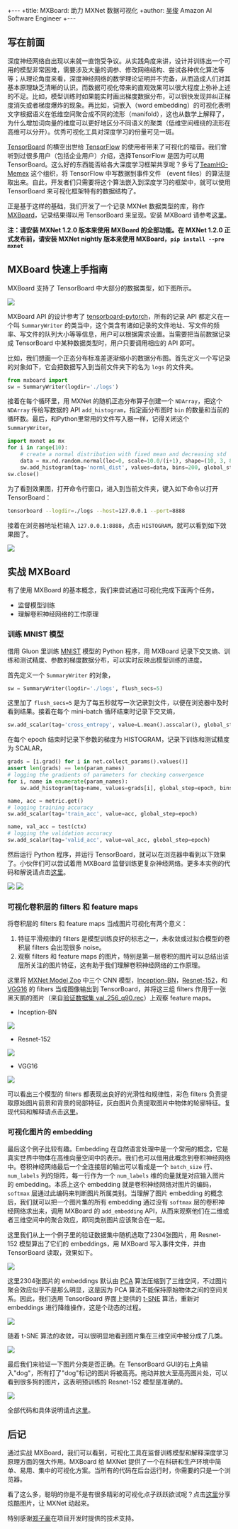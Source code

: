 +---
+title: MXBoard: 助力 MXNet 数据可视化
+author: <a href="https://github.com/reminisce">吴俊</a> Amazon AI Software Engineer
+---

## 写在前面
深度神经网络自出现以来就一直饱受争议。从实践角度来讲，设计并训练出一个可用的模型非常困难，需要涉及大量的调参、修改网络结构、尝试各种优化算法等等；从理论角度来看，深度神经网络的数学理论证明并不完备，从而造成人们对其基本原理缺乏清晰的认识。而数据可视化带来的直观效果可以很大程度上弥补上述的不足。比如，模型训练时如果能实时画出梯度数据分布，可以很快发现并纠正梯度消失或者梯度爆炸的现象。再比如，词嵌入（word embedding）的可视化表明文字根据语义在低维空间聚合成不同的流形（manifold），这也从数学上解释了，为什么增加词向量的维度可以更好地区分不同语义的聚类（低维空间缠绕的流形在高维可以分开）。优秀可视化工具对深度学习的份量可见一斑。

[TensorBoard](https://www.tensorflow.org/programmers_guide/summaries_and_tensorboard) 的横空出世给 [TensorFlow](https://www.tensorflow.org/) 的使用者带来了可视化的福音。我们曾听到过很多用户（包括企业用户）介绍，选择TensorFlow 是因为可以用 TensorBoard。这么好的东西能否给各大深度学习框架共享呢？多亏了[TeamHG-Memex](https://github.com/TeamHG-Memex/tensorboard_logger) 这个组织，将 TensorFlow 中写数据到事件文件 （event files）的算法提取出来。自此，开发者们只需要将这个算法嵌入到深度学习的框架中，就可以使用 TensorBoard 来可视化框架特有的数据结构了。

正是基于这样的基础，我们开发了一个记录 MXNet 数据类型的库，称作 [MXBoard](https://github.com/awslabs/mxboard)，记录结果得以用 TensorBoard 来呈现。安装 MXBoard 请参考[这里](https://github.com/awslabs/mxboard#installation)。

**注：请安装 MXNet 1.2.0 版本来使用 MXBoard 的全部功能。在 MXNet 1.2.0 正式发布前，请安装 MXNet nightly 版本来使用 MXBoard，`pip install --pre mxnet`**


## MXBoard 快速上手指南
MXBoard 支持了 TensorBoard 中大部分的数据类型，如下图所示。

![](https://github.com/dmlc/web-data/blob/master/mxnet/tensorboard/mxboard_cover.png)

MXBoard API 的设计参考了 [tensorboard-pytorch](https://github.com/lanpa/tensorboard-pytorch)，所有的记录 API 都定义在一个叫 `SummaryWriter` 的类当中，这个类含有诸如记录的文件地址、写文件的频率、写文件的队列大小等等信息，用户可以根据需求设置。当需要把当前数据记录成 TensorBoard 中某种数据类型时，用户只要调用相应的 API 即可。

比如，我们想画一个正态分布标准差逐渐缩小的数据分布图。首先定义一个写记录的对象如下，它会把数据写入到当前文件夹下的名为 `logs` 的文件夹。

```python
from mxboard import 
sw = SummaryWriter(logdir='./logs')
```

接着在每个循环里，用 MXNet 的随机正态分布算子创建一个 `NDArray`，把这个 `NDArray` 传给写数据的 API `add_histogram`，指定画分布图时 `bin` 的数量和当前的循环数。最后，和Python里常用的文件写入器一样，记得关闭这个 `SummaryWriter`。

```python
import mxnet as mx
for i in range(10):
    # create a normal distribution with fixed mean and decreasing std
    data = mx.nd.random.normal(loc=0, scale=10.0/(i+1), shape=(10, 3, 8, 8))
    sw.add_histogram(tag='norml_dist', values=data, bins=200, global_step=i)
sw.close()
```

为了看到效果图，打开命令行窗口，进入到当前文件夹，键入如下命令以打开 TensorBoard：

```bash
tensorboard --logdir=./logs --host=127.0.0.1 --port=8888
```

接着在浏览器地址栏输入 `127.0.0.1:8888`，点击 `HISTOGRAM`，就可以看到如下效果图了。

![](https://github.com/dmlc/web-data/blob/master/mxnet/tensorboard/doc/summary_histogram_norm.png)

## 实战 MXBoard
有了使用 MXBoard 的基本概念，我们来尝试通过可视化完成下面两个任务。
- 监督模型训练
- 理解卷积神经网络的工作原理

### 训练 MNIST 模型
借用 Gluon 里训练 [MNIST](https://github.com/apache/incubator-mxnet/blob/master/example/gluon/mnist.py) 模型的 Python 程序，用 MXBoard 记录下交叉熵、训练和测试精度、参数的梯度数据分布，可以实时反映出模型训练的进度。

首先定义一个 `SummaryWriter` 的对象，

```python
sw = SummaryWriter(logdir='./logs', flush_secs=5)
```

这里加了 `flush_secs=5` 是为了每五秒就写一次记录到文件，以便在浏览器中及时看到结果。接着在每个 mini-batch 循环结束时记录下交叉熵，

```python
sw.add_scalar(tag='cross_entropy', value=L.mean().asscalar(), global_step=global_step)
```

在每个 epoch 结束时记录下参数的梯度为 HISTOGRAM，记录下训练和测试精度为 SCALAR，

```python
grads = [i.grad() for i in net.collect_params().values()]
assert len(grads) == len(param_names)
# logging the gradients of parameters for checking convergence
for i, name in enumerate(param_names):
    sw.add_histogram(tag=name, values=grads[i], global_step=epoch, bins=1000)

name, acc = metric.get()
# logging training accuracy
sw.add_scalar(tag='train_acc', value=acc, global_step=epoch)

name, val_acc = test(ctx)
# logging the validation accuracy
sw.add_scalar(tag='valid_acc', value=val_acc, global_step=epoch)
```

然后运行 Python 程序，并运行 TensorBoard，就可以在浏览器中看到以下效果了。小伙伴们可以尝试着用 MXBoard 监督训练更复杂神经网络。更多本实例的代码和解说请点击[这里](https://github.com/reminisce/mxboard-demo#monitoring-training-mnist-model)。

![](https://github.com/reminisce/mxboard-demo/blob/master/pic/mnist_params_histograms.png)
![](https://github.com/reminisce/mxboard-demo/blob/master/pic/mnist_loss_train_valid_curves.png)

### 可视化卷积层的 filters 和 feature maps
将卷积层的 filters 和 feature maps 当成图片可视化有两个意义：
1. 特征平滑规律的 filters 是模型训练良好的标志之一，未收敛或过拟合模型的卷积层 filters 会出现很多 noise。
2. 观察 filters 和 feature maps 的图片，特别是第一层卷积的图片可以总结出该层所关注的图片特征，这有助于我们理解卷积神经网络的工作原理。

这里将 [MXNet Model Zoo](https://mxnet.incubator.apache.org/model_zoo/index.html) 中三个 CNN 模型，[Inception-BN](http://data.mxnet.io/models/imagenet/inception-bn/)，[Resnet-152](http://data.mxnet.io/models/imagenet/resnet/152-layers/)，和 [VGG16](http://data.mxnet.io/models/imagenet/vgg/) 的 filters 当成图像输出到 TensorBoard，并将这三组 filters 作用于一张黑天鹅的图片（来自[验证数据集 val_256_q90.rec](http://data.mxnet.io/data)）上观察 feature maps。

- Inception-BN

![](https://github.com/reminisce/mxboard-demo/blob/master/pic/inception_bn_conv_1_weight_output.png)

- Resnet-152

![](https://github.com/reminisce/mxboard-demo/blob/master/pic/resnet_152_conv0_weight_output.png)

- VGG16

![](https://github.com/reminisce/mxboard-demo/blob/master/pic/vgg16_conv1_1_weight_output.png)

可以看出三个模型的 filters 都表现出良好的光滑性和规律性，彩色 filters 负责提取原始图片前景和背景的局部特征，灰白图片负责提取图片中物体的轮廓特征。复现代码和解释请点击[这里](https://github.com/reminisce/mxboard-demo#visualizing-filters-of-convnets)。

### 可视化图片的 embedding
最后这个例子比较有趣。Embedding 在自然语言处理中是一个常用的概念，它是真实世界中物体在高维向量空间中的表示。我们也可以借用此概念到卷积神经网络中。卷积神经网络最后一个全连接层的输出可以看成是一个 `batch_size` 行、`num_labels` 列的矩阵，每一行作为一个 `num_labels` 维的向量就是对应输入图片的 embedding。本质上这个 embedding 就是卷积神经网络对图片的编码，`softmax` 层通过此编码来判断图片所属类别。当理解了图片 embedding 的概念后，我们就可以把一个图片集的所有 embedding 通过没有 `softmax` 层的卷积神经网络求出来，调用 MXBoard 的 `add_embedding` API，从而来观察他们在二维或者三维空间中的聚合效应，即同类别图片应该聚合在一起。

这里我们从上一个例子里的验证数据集中随机选取了2304张图片，用 Resnet-152 模型算出了它们的 embeddings，用 MXBoard 写入事件文件，并由 TensorBoard 读取，效果如下。

![](https://github.com/reminisce/mxboard-demo/blob/master/pic/embedding_motion.gif)

这里2304张图片的 embeddings 默认由 [PCA](https://en.wikipedia.org/wiki/Principal_component_analysis) 算法压缩到了三维空间，不过图片聚合效应似乎不是那么明显，这是因为 PCA 算法不能保持原始物体之间的空间关系。因此，我们选用 TensorBoard 界面上提供的 [t-SNE](https://lvdmaaten.github.io/tsne/) 算法，重新对 embeddings 进行降维操作，这是个动态的过程。

![](https://github.com/reminisce/mxboard-demo/raw/master/pic/embedding_t_sne_motion.gif)

随着 t-SNE 算法的收敛，可以很明显地看到图片集在三维空间中被分成了几类。

![](https://github.com/reminisce/mxboard-demo/blob/master/pic/imagenet_resnet_152_embedding.png)

最后我们来验证一下图片分类是否正确。在 TensorBoard GUI的右上角输入"dog"，所有打了"dog"标记的图片将被高亮。拖动并放大至高亮图片处，可以看到很多狗的图片，这表明预训练的 Resnet-152 模型是准确的。

![](https://github.com/reminisce/mxboard-demo/blob/master/pic/imagenet_resnet_152_dog_cluster.gif)

全部代码和具体说明请点[这里](https://github.com/reminisce/mxboard-demo#visualizing-convnet-codes-as-embeddings)。

## 后记
通过实战 MXBoard，我们可以看到，可视化工具在监督训练模型和解释深度学习原理方面的强大作用。MXBoard 给 MXNet 提供了一个在科研和生产环境中简单、易用、集中的可视化方案。当所有的代码在后台运行时，你需要的只是一个浏览器。

看了这么多，聪明的你是不是有很多精彩的可视化点子跃跃欲试呢？点击[这里](https://discuss.gluon.ai/)分享炫酷图片，让 MXNet 动起来。

特别感谢[郑子豪](https://github.com/zihaolucky)在项目开发时提供的技术支持。